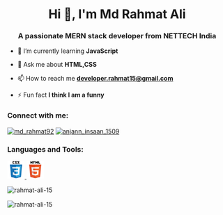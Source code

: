 <h1 align="center">Hi 👋, I'm Md Rahmat Ali</h1>
<h3 align="center">A passionate MERN stack developer from NETTECH India</h3>

- 🌱 I’m currently learning **JavaScript**

- 💬 Ask me about **HTML,CSS**

- 📫 How to reach me **developer.rahmat15@gmail.com**

- ⚡ Fun fact **I think I am a funny**

<h3 align="left">Connect with me:</h3>
<p align="left">
<a href="https://twitter.com/md_rahmat92" target="blank"><img align="center" src="https://raw.githubusercontent.com/rahuldkjain/github-profile-readme-generator/master/src/images/icons/Social/twitter.svg" alt="md_rahmat92" height="30" width="40" /></a>
<a href="https://instagram.com/anjann_insaan_1509" target="blank"><img align="center" src="https://raw.githubusercontent.com/rahuldkjain/github-profile-readme-generator/master/src/images/icons/Social/instagram.svg" alt="anjann_insaan_1509" height="30" width="40" /></a>
</p>

<h3 align="left">Languages and Tools:</h3>
<p align="left"> <a href="https://www.w3schools.com/css/" target="_blank" rel="noreferrer"> <img src="https://raw.githubusercontent.com/devicons/devicon/master/icons/css3/css3-original-wordmark.svg" alt="css3" width="40" height="40"/> </a> <a href="https://www.w3.org/html/" target="_blank" rel="noreferrer"> <img src="https://raw.githubusercontent.com/devicons/devicon/master/icons/html5/html5-original-wordmark.svg" alt="html5" width="40" height="40"/> </a> </p>

<p><img align="center" src="https://github-readme-stats.vercel.app/api/top-langs?username=rahmat-ali-15&show_icons=true&locale=en&layout=compact" alt="rahmat-ali-15" /></p>

<p><img align="center" src="https://github-readme-streak-stats.herokuapp.com/?user=rahmat-ali-15&" alt="rahmat-ali-15" /></p>
